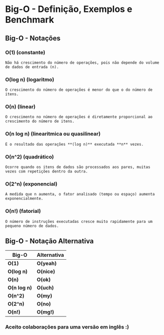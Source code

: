 # Big-O - Definição, Exemplos e Benchmark

## **Big-O - Notações**

### O(1) (constante)
    Não há crescimento do número de operações, pois não depende do volume de dados de entrada (n).
### O(log n) (logaritmo) 
    O crescimento do número de operações é menor do que o do número de itens.
### O(n) (linear)
    O crescimento no número de operações é diretamente proporcional ao crescimento do número de itens.
### O(n log n) (linearitmica ou quasilinear)
    É o resultado das operações **(log n)** executada **n** vezes.
### O(n^2) (quadrático)
    Ocorre quando os itens de dados são processados aos pares, muitas vezes com repetições dentro da outra.
### O(2^n) (exponencial)
    A medida que n aumenta, o fator analisado (tempo ou espaço) aumenta exponencialmente.
### O(n!) (fatorial)
    O número de instruções executadas cresce muito rapidamente para um pequeno número de dados.

## **Big-O - Notação Alternativa**

| Big-O         | Alternativa   |
| ------------- | ------------- |
| **O(1)**  		| **O(yeah)**		|
| **O(log n)** 	| **O(nice)**		|
| **O(n)** 		  | **O(ok)**			|
| **O(n log n)**| **O(uch)**  	|
| **O(n^2)** 		| **O(my)** 	 	|
| **O(2^n)**  	| **O(no)**	 		|
| **O(n!)**			| **O(mg!)**  	|

### Aceito colaborações para uma versão em inglês :)

